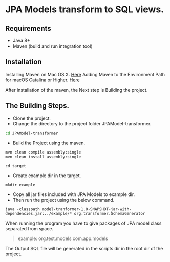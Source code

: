 # JPA Models transform to SQL views.




## Requirements

- Java 8+
- Maven (build and run integration tool)
## Installation

Installing Maven on Mac OS X. [Here](https://www.baeldung.com/install-maven-on-windows-linux-mac#installing-maven-on-mac-os-x) 
Adding Maven to the Environment Path for macOS Catalina or Higher. [Here](https://www.baeldung.com/install-maven-on-windows-linux-mac#2-adding-maven-to-the-environment-path-for-macos-catalina-or-higher) 

After installation of the maven, the Next step is Building the project.

## The Building Steps. 


- Clone the project.
- Change the directory to the project folder JPAModel-transformer.

```sh
cd JPAModel-transformer
```
- Build the Project using the maven.
 
```sh
mvn clean compile assembly:single
mvn clean install assembly:single  
```


 
```
cd target
```
- Create example dir in the target.

```
mkdir example
```

- Copy all jar files included with JPA Models to example dir.
- Then run the project using the below command. 
```
java -classpath model-tranformer-1.0-SNAPSHOT-jar-with-dependencies.jar:../example/* org.transformer.SchemaGenerator
```

When running the program you have to give packages of JPA model class separated from space.

> example: org.test.models com.app.models



The Output SQL file will be generated in the scripts dir in the root dir of the project.
